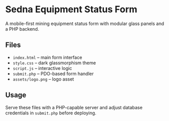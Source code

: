 # Sedna Equipment Status Form

A mobile-first mining equipment status form with modular glass panels and a PHP backend.

## Files
- `index.html` – main form interface
- `style.css` – dark glassmorphism theme
- `script.js` – interactive logic
- `submit.php` – PDO-based form handler
- `assets/logo.png` – logo asset

## Usage
Serve these files with a PHP-capable server and adjust database credentials in `submit.php` before deploying.
